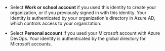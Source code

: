 * Select **Work or school account** if you used this identity to create your organization, or if you previously signed in with this identity. Your identity is authenticated by your organization's directory in Azure AD, which controls access to your organization.

* Select **Personal account** if you used your Microsoft account with Azure DevOps. Your identity is authenticated by the global directory for Microsoft accounts.



